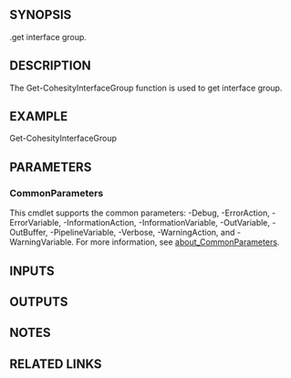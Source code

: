##  SYNOPSIS
.get interface group.

##  DESCRIPTION
The Get-CohesityInterfaceGroup function is used to get interface group.

##  EXAMPLE
Get-CohesityInterfaceGroup

## PARAMETERS

### CommonParameters
This cmdlet supports the common parameters: -Debug, -ErrorAction, -ErrorVariable, -InformationAction, -InformationVariable, -OutVariable, -OutBuffer, -PipelineVariable, -Verbose, -WarningAction, and -WarningVariable. For more information, see [about_CommonParameters](http://go.microsoft.com/fwlink/?LinkID=113216).

## INPUTS

## OUTPUTS

## NOTES

## RELATED LINKS
